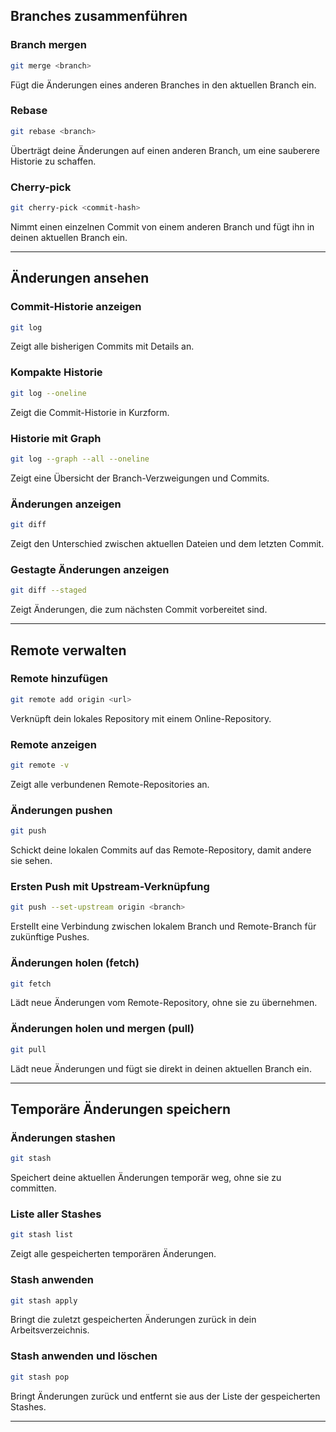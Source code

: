 ## Branches zusammenführen

### Branch mergen  
```bash
git merge <branch>
```
Fügt die Änderungen eines anderen Branches in den aktuellen Branch ein.

### Rebase  
```bash
git rebase <branch>
```
Überträgt deine Änderungen auf einen anderen Branch, um eine sauberere Historie zu schaffen.

### Cherry-pick  
```bash
git cherry-pick <commit-hash>
```
Nimmt einen einzelnen Commit von einem anderen Branch und fügt ihn in deinen aktuellen Branch ein.

---

## Änderungen ansehen

### Commit-Historie anzeigen  
```bash
git log
```
Zeigt alle bisherigen Commits mit Details an.

### Kompakte Historie  
```bash
git log --oneline
```
Zeigt die Commit-Historie in Kurzform.

### Historie mit Graph  
```bash
git log --graph --all --oneline
```
Zeigt eine Übersicht der Branch-Verzweigungen und Commits.

### Änderungen anzeigen  
```bash
git diff
```
Zeigt den Unterschied zwischen aktuellen Dateien und dem letzten Commit.

### Gestagte Änderungen anzeigen  
```bash
git diff --staged
```
Zeigt Änderungen, die zum nächsten Commit vorbereitet sind.

---

## Remote verwalten

### Remote hinzufügen  
```bash
git remote add origin <url>
```
Verknüpft dein lokales Repository mit einem Online-Repository.

### Remote anzeigen  
```bash
git remote -v
```
Zeigt alle verbundenen Remote-Repositories an.

### Änderungen pushen  
```bash
git push
```
Schickt deine lokalen Commits auf das Remote-Repository, damit andere sie sehen.

### Ersten Push mit Upstream-Verknüpfung  
```bash
git push --set-upstream origin <branch>
```
Erstellt eine Verbindung zwischen lokalem Branch und Remote-Branch für zukünftige Pushes.

### Änderungen holen (fetch)  
```bash
git fetch
```
Lädt neue Änderungen vom Remote-Repository, ohne sie zu übernehmen.

### Änderungen holen und mergen (pull)  
```bash
git pull
```
Lädt neue Änderungen und fügt sie direkt in deinen aktuellen Branch ein.

---
## Temporäre Änderungen speichern

### Änderungen stashen  
```bash
git stash
```
Speichert deine aktuellen Änderungen temporär weg, ohne sie zu committen.

### Liste aller Stashes  
```bash
git stash list
```
Zeigt alle gespeicherten temporären Änderungen.

### Stash anwenden  
```bash
git stash apply
```
Bringt die zuletzt gespeicherten Änderungen zurück in dein Arbeitsverzeichnis.

### Stash anwenden und löschen  
```bash
git stash pop
```
Bringt Änderungen zurück und entfernt sie aus der Liste der gespeicherten Stashes.

---
